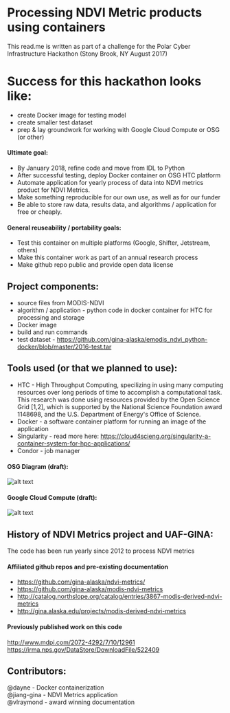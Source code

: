 # Processing NDVI Metric products using containers
This read.me is written as part of a challenge for the Polar Cyber Infrastructure Hackathon (Stony Brook, NY August 2017)




# Success for this hackathon looks like:
* create Docker image for testing model
* create smaller test dataset
* prep & lay groundwork for working with Google Cloud Compute or OSG (or other)  

#### Ultimate goal: 
* By January 2018, refine code and move from IDL to Python
* After successful testing, deploy Docker container on OSG HTC platform
* Automate application for yearly process of data into NDVI metrics product for NDVI Metrics. 
* Make something reproducible for our own use, as well as for our funder
* Be able to store raw data, results data, and algorithms / application for free or cheaply.

#### General reuseability / portability goals:
* Test this container on multiple platforms (Google, Shifter, Jetstream, others)
* Make this container work as part of an annual research process
* Make github repo public and provide open data license

## Project components:
* source files from MODIS-NDVI
* algorithm / application - python code in docker container for HTC for processing and storage
* Docker image
* build and run commands
* test dataset - https://github.com/gina-alaska/emodis_ndvi_python-docker/blob/master/2016-test.tar

## Tools used (or that we planned to use):
* HTC - High Throughput Computing, specilizing in using many computing resources over long periods of time to accomplish a computational task. This research was done using resources provided by the Open Science Grid [1,2], which is supported by the National Science Foundation award 1148698, and the U.S. Department of Energy's Office of Science.   
* Docker - a software container platform for running an image of the application
* Singularity - read more here: https://cloud4scieng.org/singularity-a-container-system-for-hpc-applications/  
* Condor - job manager

#### OSG Diagram (draft):
![alt text](https://github.com/gina-alaska/emodis_ndvi_python-docker/blob/master/NDVItoDocker.jpg)

#### Google Cloud Compute (draft):
![alt text](https://github.com/gina-alaska/emodis_ndvi_python-docker/blob/master/)  

## History of NDVI Metrics project and UAF-GINA:
The code has been run yearly since 2012 to process NDVI metrics

#### Affiliated github repos and pre-existing documentation
* https://github.com/gina-alaska/ndvi-metrics/
* https://github.com/gina-alaska/modis-ndvi-metrics
* http://catalog.northslope.org/catalog/entries/3867-modis-derived-ndvi-metrics
* http://gina.alaska.edu/projects/modis-derived-ndvi-metrics

#### Previously published work on this code
http://www.mdpi.com/2072-4292/7/10/12961  
https://irma.nps.gov/DataStore/DownloadFile/522409  

## Contributors:
@dayne - Docker containerization  
@jiang-gina - NDVI Metrics application  
@vlraymond - award winning documentation  

